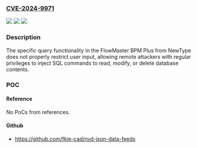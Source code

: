 ### [CVE-2024-9971](https://cve.mitre.org/cgi-bin/cvename.cgi?name=CVE-2024-9971)
![](https://img.shields.io/static/v1?label=Product&message=FlowMaster%20BPM%20Plus&color=blue)
![](https://img.shields.io/static/v1?label=Version&message=0%3C%205.3.1%20&color=brighgreen)
![](https://img.shields.io/static/v1?label=Vulnerability&message=CWE-89%20Improper%20Neutralization%20of%20Special%20Elements%20used%20in%20an%20SQL%20Command%20('SQL%20Injection')&color=brighgreen)

### Description

The specific query functionality in the FlowMaster BPM Plus from NewType does not properly restrict user input, allowing remote attackers with regular privileges to inject SQL commands to read, modify, or delete database contents.

### POC

#### Reference
No PoCs from references.

#### Github
- https://github.com/fkie-cad/nvd-json-data-feeds

